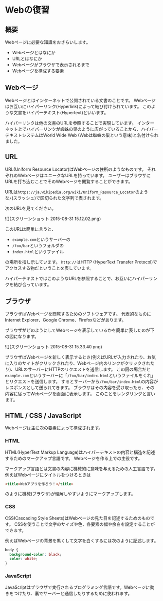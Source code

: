 Webの復習
=========

## 概要
Webページに必要な知識をおさらいします。

* Webページとはなにか
* URLとはなにか
* Webページがブラウザで表示されるまで
* Webページを構成する要素

## Webページ
Webページとはインターネットで公開されている文書のことです。
Webページはお互いにハイパーリンク(Hyperlink)によって結び付けられています。
このような文書をハイパーテキスト(Hypertext)といいます。

ハイパーリンクは他の文書のURLを参照することで実現しています。
インターネット上でハイパーリンクが蜘蛛の巣のように広がっていることから、ハイパーテキストシステムはWorld Wide Web (Webは蜘蛛の巣という意味)と名付けられました。

## URL
URL(Uniform Resource Locator)はWebページの住所のようなものです。
それぞれのWebページはユニークなURLを持っています。
ユーザーはブラウザにURLを打ち込むことでそのWebページを閲覧することができます。

URLは`https://ja.wikipedia.org/wiki/Uniform_Resource_Locator`のような`/`(スラッシュ)で区切られた文字列で表されます。

次のURLを見てください。

![](スクリーンショット 2015-08-31 15.12.02.png)

このURLは簡単に言うと、

* `example.com`というサーバーの
* `/foo/bar`というフォルダの
* `index.html`というファイル

の場所を指し示しています。
`http://`はHTTP (HyperText Transfer Protocol)でアクセスする物だということを表しています。

ハイパーテキストではこのようなURLを参照することで、お互いにハイパーリンクを結び合っています。

## ブラウザ
ブラウザはWebページを閲覧するためのソフトウェアです。
代表的なものにInternet Explorer、Google Chrome、Firefoxなどがあります。

ブラウザがどのようにしてWebページを表示しているかを簡単に表したのが下の図になります。

![](スクリーンショット 2015-08-31 15.33.40.png)

ブラウザはWebページを新しく表示するとき(例えばURLが入力されたり、お気に入りのサイトがクリックされたり、Webページ内のリンクがクリックされたり)、URLのサーバーにHTTPのリクエストを送信します。
この図の場合だと`example.com`というサーバーに「`/foo/bar/index.html`というファイルをくれ」とリクエストを送信します。
するとサーバーから`/foo/bar/index.html`の内容がレスポンスとして送られてきます。
ブラウザはその内容を受け取ったら、その内容に従ってWebページを画面に表示します。
このことをレンダリングと言います。

## HTML / CSS / JavaScript
Webページは主に次の要素によって構成されます。

### HTML
HTML(HyperText Markup Language)はハイパーテキストの内容と構造を記述するためのマークアップ言語です。
Webページを作る上での主役です。

マークアップ言語とは文書の内容に機械的に意味を与えるための人工言語です。
例えばWebページにタイトルをつけるときは

```html
<title>Webアプリを作ろう！</title>
```

のように機械(ブラウザ)が理解しやすいようにマークアップします。

### CSS
CSS(Cascading Style Sheets)はWebページの見た目を記述するためのものです。
CSSを使うことで文字のサイズや色、各要素の幅や余白を設定することができます。

例えばWebページの背景を黒くして文字を白くするには次のように記述します。

```css
body {
  background-color: black;
  color: white;
}
```

### JavaScript
JavaScriptはブラウザで実行されるプログラミング言語です。Webページに動きをつけたり、裏でサーバーと通信したりするために使われます。